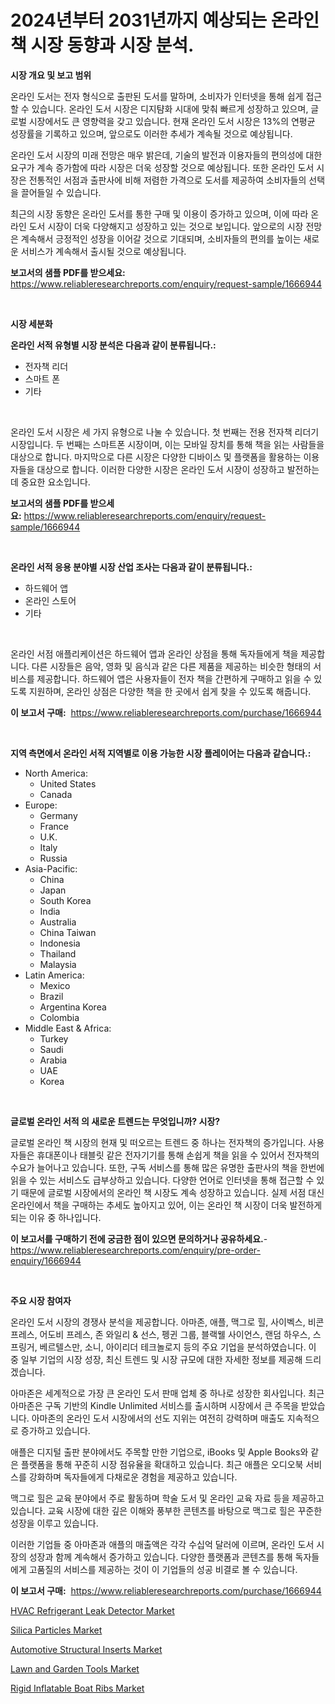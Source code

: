 <p><h1>2024년부터 2031년까지 예상되는 온라인 책 시장 동향과 시장 분석.</h1></p><p><strong>시장 개요 및 보고 범위</strong></p>
<p><p>온라인 도서는 전자 형식으로 출판된 도서를 말하며, 소비자가 인터넷을 통해 쉽게 접근할 수 있습니다. 온라인 도서 시장은 디지턈화 시대에 맞춰 빠르게 성장하고 있으며, 글로벌 시장에서도 큰 영향력을 갖고 있습니다. 현재 온라인 도서 시장은 13%의 연평균 성장률을 기록하고 있으며, 앞으로도 이러한 추세가 계속될 것으로 예상됩니다.</p><p>온라인 도서 시장의 미래 전망은 매우 밝은데, 기술의 발전과 이용자들의 편의성에 대한 요구가 계속 증가함에 따라 시장은 더욱 성장할 것으로 예상됩니다. 또한 온라인 도서 시장은 전통적인 서점과 출판사에 비해 저렴한 가격으로 도서를 제공하여 소비자들의 선택을 끌어들일 수 있습니다.</p><p>최근의 시장 동향은 온라인 도서를 통한 구매 및 이용이 증가하고 있으며, 이에 따라 온라인 도서 시장이 더욱 다양해지고 성장하고 있는 것으로 보입니다. 앞으로의 시장 전망은 계속해서 긍정적인 성장을 이어갈 것으로 기대되며, 소비자들의 편의를 높이는 새로운 서비스가 계속해서 출시될 것으로 예상됩니다.</p></p>
<p><strong>보고서의 샘플 PDF를 받으세요:</strong> <a href="https://www.reliableresearchreports.com/enquiry/request-sample/1666944">https://www.reliableresearchreports.com/enquiry/request-sample/1666944</a></p>
<p>&nbsp;</p>
<p><strong>시장 세분화</strong></p>
<p><strong>온라인 서적 유형별 시장 분석은 다음과 같이 분류됩니다.:</strong></p>
<p><ul><li>전자책 리더</li><li>스마트 폰</li><li>기타</li></ul></p>
<p>&nbsp;</p>
<p><p>온라인 도서 시장은 세 가지 유형으로 나눌 수 있습니다. 첫 번째는 전용 전자책 리더기 시장입니다. 두 번째는 스마트폰 시장이며, 이는 모바일 장치를 통해 책을 읽는 사람들을 대상으로 합니다. 마지막으로 다른 시장은 다양한 디바이스 및 플랫폼을 활용하는 이용자들을 대상으로 합니다. 이러한 다양한 시장은 온라인 도서 시장이 성장하고 발전하는 데 중요한 요소입니다.</p></p>
<p><strong>보고서의 샘플 PDF를 받으세요:</strong>&nbsp;<a href="https://www.reliableresearchreports.com/enquiry/request-sample/1666944">https://www.reliableresearchreports.com/enquiry/request-sample/1666944</a></p>
<p>&nbsp;</p>
<p><strong> 온라인 서적 응용 분야별 시장 산업 조사는 다음과 같이 분류됩니다.:</strong></p>
<p><ul><li>하드웨어 앱</li><li>온라인 스토어</li><li>기타</li></ul></p>
<p>&nbsp;</p>
<p><p>온라인 서점 애플리케이션은 하드웨어 앱과 온라인 상점을 통해 독자들에게 책을 제공합니다. 다른 시장들은 음악, 영화 및 음식과 같은 다른 제품을 제공하는 비슷한 형태의 서비스를 제공합니다. 하드웨어 앱은 사용자들이 전자 책을 간편하게 구매하고 읽을 수 있도록 지원하며, 온라인 상점은 다양한 책을 한 곳에서 쉽게 찾을 수 있도록 해줍니다.</p></p>
<p><strong>이 보고서 구매:</strong>&nbsp; <a href="https://www.reliableresearchreports.com/purchase/1666944">https://www.reliableresearchreports.com/purchase/1666944</a></p>
<p>&nbsp;</p>
<p><strong>지역 측면에서 온라인 서적 지역별로 이용 가능한 시장 플레이어는 다음과 같습니다.:</strong></p>
<p><ul>
    <li>
        North America:
        <ul>
            <li>United States</li>
            <li>Canada</li>
        </ul>
    </li>
    <li>
        Europe:
        <ul>
            <li>Germany</li>
            <li>France</li>
            <li>U.K.</li>
            <li>Italy</li>
            <li>Russia</li>
        </ul>
    </li>
    <li>
        Asia-Pacific:
        <ul>
            <li>China</li>
            <li>Japan</li>
            <li>South Korea</li>
            <li>India</li>
            <li>Australia</li>
            <li>China Taiwan</li>
            <li>Indonesia</li>
            <li>Thailand</li>
            <li>Malaysia</li>
        </ul>
    </li>
    <li>
        Latin America:
        <ul>
            <li>Mexico</li>
            <li>Brazil</li>
            <li>Argentina Korea</li>
            <li>Colombia</li>
        </ul>
    </li>
    <li>
        Middle East & Africa:
        <ul>
            <li>Turkey</li>
            <li>Saudi</li>
            <li>Arabia</li>
            <li>UAE</li>
            <li>Korea</li>
        </ul>
    </li>
    </ul></p>
<p>&nbsp;</p>
<p><strong>글로벌 온라인 서적 의 새로운 트렌드는 무엇입니까? 시장?</strong></p>
<p><p>글로벌 온라인 책 시장의 현재 및 떠오르는 트렌드 중 하나는 전자책의 증가입니다. 사용자들은 휴대폰이나 태블릿 같은 전자기기를 통해 손쉽게 책을 읽을 수 있어서 전자책의 수요가 늘어나고 있습니다. 또한, 구독 서비스를 통해 많은 유명한 출판사의 책을 한번에 읽을 수 있는 서비스도 급부상하고 있습니다. 다양한 언어로 인터넷을 통해 접근할 수 있기 때문에 글로벌 시장에서의 온라인 책 시장도 계속 성장하고 있습니다. 실제 서점 대신 온라인에서 책을 구매하는 추세도 높아지고 있어, 이는 온라인 책 시장이 더욱 발전하게 되는 이유 중 하나입니다.</p></p>
<p><strong>이 보고서를 구매하기 전에 궁금한 점이 있으면 문의하거나 공유하세요.</strong>- <a href="https://www.reliableresearchreports.com/enquiry/pre-order-enquiry/1666944">https://www.reliableresearchreports.com/enquiry/pre-order-enquiry/1666944</a></p>
<p>&nbsp;</p>
<p><strong>주요 시장 참여자</strong></p>
<p><p>온라인 도서 시장의 경쟁사 분석을 제공합니다. 아마존, 애플, 맥그로 힐, 사이벡스, 비콘 프레스, 어도비 프레스, 존 와일리 & 선스, 펭귄 그룹, 블랙웰 사이언스, 랜덤 하우스, 스프링거, 베르텔스만, 소니, 아이리더 테크놀로지 등의 주요 기업을 분석하였습니다. 이 중 일부 기업의 시장 성장, 최신 트렌드 및 시장 규모에 대한 자세한 정보를 제공해 드리겠습니다.</p><p>아마존은 세계적으로 가장 큰 온라인 도서 판매 업체 중 하나로 성장한 회사입니다. 최근 아마존은 구독 기반의 Kindle Unlimited 서비스를 출시하며 시장에서 큰 주목을 받았습니다. 아마존의 온라인 도서 시장에서의 선도 지위는 여전히 강력하며 매출도 지속적으로 증가하고 있습니다.</p><p>애플은 디지털 출판 분야에서도 주목할 만한 기업으로, iBooks 및 Apple Books와 같은 플랫폼을 통해 꾸준히 시장 점유율을 확대하고 있습니다. 최근 애플은 오디오북 서비스를 강화하며 독자들에게 다채로운 경험을 제공하고 있습니다.</p><p>맥그로 힐은 교육 분야에서 주로 활동하며 학술 도서 및 온라인 교육 자료 등을 제공하고 있습니다. 교육 시장에 대한 깊은 이해와 풍부한 콘텐츠를 바탕으로 맥그로 힐은 꾸준한 성장을 이루고 있습니다.</p><p>이러한 기업들 중 아마존과 애플의 매출액은 각각 수십억 달러에 이르며, 온라인 도서 시장의 성장과 함께 계속해서 증가하고 있습니다. 다양한 플랫폼과 콘텐츠를 통해 독자들에게 고품질의 서비스를 제공하는 것이 이 기업들의 성공 비결로 볼 수 있습니다.</p></p>
<p><strong>이 보고서 구매:</strong>&nbsp;&nbsp;<a href="https://www.reliableresearchreports.com/purchase/1666944">https://www.reliableresearchreports.com/purchase/1666944</a></p>
<p><p><a href="https://view.publitas.com/reportprime-1/hvac-refrigerant-leak-detector-market-growth-market-trends-covid-19-impact-and-forecasts-for-period-from-2024-2031/">HVAC Refrigerant Leak Detector Market</a></p><p><a href="https://meowing-lemming-dd3.notion.site/Silica-Particles-Market-Analysis-and-Market-Size-Global-Industry-Overview-Market-Segmentation-and--224dcf30b3b04b6783ad2e35a3cfe518">Silica Particles Market</a></p><p><a href="https://issuu.com/reportprime-2/docs/automotive-structural-inserts-market-size-2030.ppt">Automotive Structural Inserts Market</a></p><p><a href="https://view.publitas.com/reportprime-1/global-lawn-and-garden-tools-market-size-and-market-trends-insights-and-projections-from-2024-to-2031/">Lawn and Garden Tools Market</a></p><p><a href="https://issuu.com/reportprime-2/docs/rigid-inflatable-boat-ribs-market-size-2030.pptx">Rigid Inflatable Boat Ribs Market</a></p></p>
